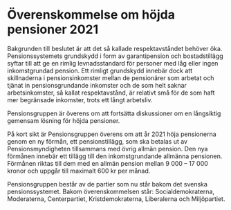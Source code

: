 # Överenskommelse om höjda pensioner 2021

Bakgrunden till beslutet är att det så kallade respektavståndet behöver öka. Pensionssystemets grundskydd i form av garantipension och bostadstillägg syftar till att ge en rimlig levnadsstandard för personer med låg eller ingen inkomstgrundad pension. Ett rimligt grundskydd innebär dock att skillnaderna i pensionsinkomster mellan de pensionärer som arbetat och tjänat in pensionsgrundande inkomster och de som helt saknar arbetsinkomster, så kallat respektavstånd, är relativt små för de som haft mer begränsade inkomster, trots ett långt arbetsliv.

Pensionsgruppen är överens om att fortsätta diskussioner om en långsiktig gemensam lösning för höjda pensioner.

På kort sikt är Pensionsgruppen överens om att år 2021 höja pensionerna genom en ny förmån, ett pensionstillägg, som ska betalas ut av Pensionsmyndigheten tillsammans med övrig allmän pension. Den nya förmånen innebär ett tillägg till den inkomstgrundande allmänna pensionen. Förmånen riktas till dem med en allmän pension mellan 9 000 – 17 000 kronor och uppgår till maximalt 600 kr per månad.

Pensionsgruppen består av de partier som nu står bakom det svenska pensionssystemet. Bakom överenskommelsen står: Socialdemokraterna, Moderaterna, Centerpartiet, Kristdemokraterna, Liberalerna och Miljöpartiet.
